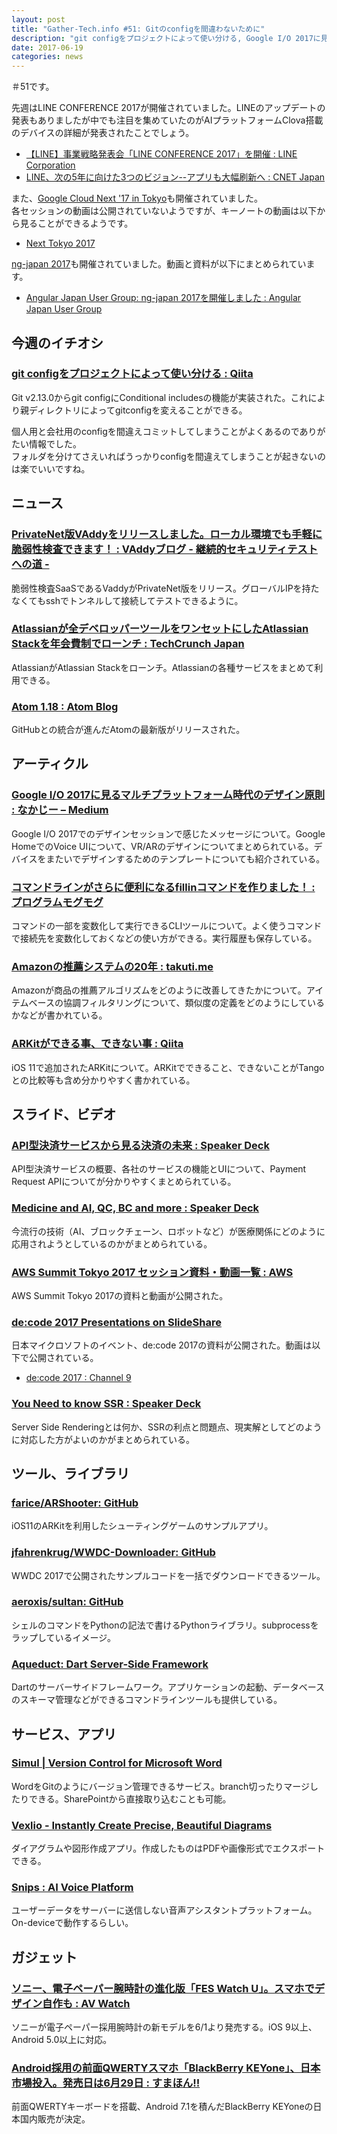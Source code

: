 ```yaml
---
layout: post
title: "Gather-Tech.info #51: Gitのconfigを間違わないために"
description: "git configをプロジェクトによって使い分ける, Google I/O 2017に見るマルチプラットフォーム時代のデザイン原則 など"
date: 2017-06-19
categories: news
---
```


＃51です。

先週はLINE CONFERENCE 2017が開催されていました。LINEのアップデートの発表もありましたが中でも注目を集めていたのがAIプラットフォームClova搭載のデバイスの詳細が発表されたことでしょう。

- [【LINE】事業戦略発表会「LINE CONFERENCE 2017」を開催 : LINE Corporation](https://linecorp.com/ja/pr/news/ja/2017/1759)
- [LINE、次の5年に向けた3つのビジョン--アプリも大幅刷新へ : CNET Japan](https://japan.cnet.com/article/35102822/)

また、[Google Cloud Next '17 in Tokyo](https://cloudnext.withgoogle.com/tokyo/)も開催されていました。  
各セッションの動画は公開されていないようですが、キーノートの動画は以下から見ることができるようです。

- [Next Tokyo 2017](https://cloudonair.withgoogle.com/events/next-tokyo-2017?expand=module:schedule)

[ng-japan 2017](http://ngjapan.org/)も開催されていました。動画と資料が以下にまとめられています。

- [Angular Japan User Group: ng-japan 2017を開催しました : Angular Japan User Group](https://ngjapan.blogspot.jp/2017/06/ng-japan-2017.html)

## 今週のイチオシ

### [git configをプロジェクトによって使い分ける : Qiita](http://qiita.com/htanjo/items/51245c08327a31da73f4)

Git v2.13.0からgit configにConditional includesの機能が実装された。これにより親ディレクトリによってgitconfigを変えることができる。

個人用と会社用のconfigを間違えコミットしてしまうことがよくあるのでありがたい情報でした。  
フォルダを分けてさえいればうっかりconfigを間違えてしまうことが起きないのは楽でいいですね。

## ニュース

### [PrivateNet版VAddyをリリースしました。ローカル環境でも手軽に脆弱性検査できます！ : VAddyブログ - 継続的セキュリティテストへの道 -](http://blog-ja.vaddy.net/post/161798392486/privatenet-release)

脆弱性検査SaaSであるVaddyがPrivateNet版をリリース。グローバルIPを持たなくてもsshでトンネルして接続してテストできるように。

### [Atlassianが全デベロッパーツールをワンセットにしたAtlassian Stackを年会費制でローンチ : TechCrunch Japan](http://jp.techcrunch.com/2017/06/14/20170613atlassian-launches-a-new-subscription-service-that-includes-all-of-its-developer-tools/)

AtlassianがAtlassian Stackをローンチ。Atlassianの各種サービスをまとめて利用できる。

### [Atom 1.18 : Atom Blog](http://blog.atom.io/2017/06/13/atom-1-18.html)

GitHubとの統合が進んだAtomの最新版がリリースされた。

## アーティクル

### [Google I/O 2017に見るマルチプラットフォーム時代のデザイン原則 : なかじー – Medium](https://medium.com/@52shinNaka/google-i-o-2017%E3%81%AB%E8%A6%8B%E3%82%8B%E3%83%9E%E3%83%AB%E3%83%81%E3%83%97%E3%83%A9%E3%83%83%E3%83%88%E3%83%95%E3%82%A9%E3%83%BC%E3%83%A0%E6%99%82%E4%BB%A3%E3%81%AE%E3%83%87%E3%82%B6%E3%82%A4%E3%83%B3%E5%8E%9F%E5%89%87-a81581084aa5)

Google I/O 2017でのデザインセッションで感じたメッセージについて。Google HomeでのVoice UIについて、VR/ARのデザインについてまとめられている。デバイスをまたいでデザインするためのテンプレートについても紹介されている。

### [コマンドラインがさらに便利になるfillinコマンドを作りました！ : プログラムモグモグ](http://itchyny.hatenablog.com/entry/2017/06/12/090000)

コマンドの一部を変数化して実行できるCLIツールについて。よく使うコマンドで接続先を変数化しておくなどの使い方ができる。実行履歴も保存している。

### [Amazonの推薦システムの20年 : takuti.me](https://takuti.me/note/two-decades-of-amazon-recommender/)

Amazonが商品の推薦アルゴリズムをどのように改善してきたかについて。アイテムベースの協調フィルタリングについて、類似度の定義をどのようにしているかなどが書かれている。

### [ARKitができる事、できない事 : Qiita](http://qiita.com/arumani/items/6efad65a17e2eafde5a1)

iOS 11で追加されたARKitについて。ARKitでできること、できないことがTangoとの比較等も含め分かりやすく書かれている。

## スライド、ビデオ

### [API型決済サービスから見る決済の未来 : Speaker Deck](https://speakerdeck.com/gorou_178/apixing-jue-ji-sahisukarajian-rujue-ji-falsewei-lai)

API型決済サービスの概要、各社のサービスの機能とUIについて、Payment Request APIについてが分かりやすくまとめられている。

### [Medicine and AI, QC, BC and more : Speaker Deck](https://speakerdeck.com/shookiyama/medicine-and-ai-qc-bc-and-more)

今流行の技術（AI、ブロックチェーン、ロボットなど）が医療関係にどのように応用されようとしているのかがまとめられている。

### [AWS Summit Tokyo 2017 セッション資料・動画一覧 : AWS](https://aws.amazon.com/jp/summit2017-report/details/)

AWS Summit Tokyo 2017の資料と動画が公開された。

### [de:code 2017 Presentations on SlideShare](https://www.slideshare.net/decode2017/presentations)

日本マイクロソフトのイベント、de:code 2017の資料が公開された。動画は以下で公開されている。

- [de:code 2017 : Channel 9](https://channel9.msdn.com/Events/de-code/2017)

### [You Need to know SSR : Speaker Deck](https://speakerdeck.com/yosuke_furukawa/you-need-to-know-ssr)

Server Side Renderingとは何か、SSRの利点と問題点、現実解としてどのように対応した方がよいのかがまとめられている。

## ツール、ライブラリ

### [farice/ARShooter: GitHub](https://github.com/farice/ARShooter)

iOS11のARKitを利用したシューティングゲームのサンプルアプリ。

### [jfahrenkrug/WWDC-Downloader: GitHub](https://github.com/jfahrenkrug/WWDC-Downloader)

WWDC 2017で公開されたサンプルコードを一括でダウンロードできるツール。

### [aeroxis/sultan: GitHub](https://github.com/aeroxis/sultan)

シェルのコマンドをPythonの記法で書けるPythonライブラリ。subprocessをラップしているイメージ。

### [Aqueduct: Dart Server-Side Framework](https://aqueduct.io/)

Dartのサーバーサイドフレームワーク。アプリケーションの起動、データベースのスキーマ管理などができるコマンドラインツールも提供している。

## サービス、アプリ

### [Simul | Version Control for Microsoft Word](https://www.simuldocs.com/)

WordをGitのようにバージョン管理できるサービス。branch切ったりマージしたりできる。SharePointから直接取り込むことも可能。

### [Vexlio - Instantly Create Precise, Beautiful Diagrams](https://vexlio.com/)

ダイアグラムや図形作成アプリ。作成したものはPDFや画像形式でエクスポートできる。

### [Snips : AI Voice Platform](https://snips.ai/)

ユーザーデータをサーバーに送信しない音声アシスタントプラットフォーム。On-deviceで動作するらしい。

## ガジェット

### [ソニー、電子ペーパー腕時計の進化版「FES Watch U」。スマホでデザイン自作も : AV Watch](http://av.watch.impress.co.jp/docs/news/1064519.html)

ソニーが電子ペーパー採用腕時計の新モデルを6/1より発売する。iOS 9以上、Android 5.0以上に対応。

### [Android採用の前面QWERTYスマホ「BlackBerry KEYone」、日本市場投入。発売日は6月29日 : すまほん!!](https://smhn.info/201706-blackberry-keyone-for-japan-market?utm_source=dlvr.it&utm_medium=twitter)

前面QWERTYキーボードを搭載、Android 7.1を積んだBlackBerry KEYoneの日本国内販売が決定。
